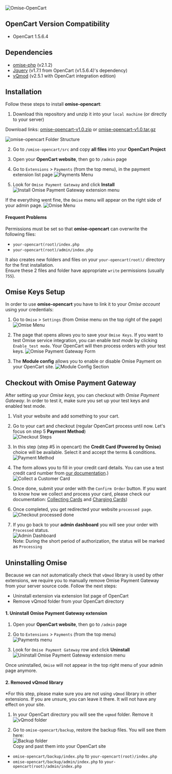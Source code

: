 ![Omise-OpenCart](https://omise-cdn.s3.amazonaws.com/artwork/opencart_omise_bodered.png)

## OpenCart Version Compatibility
- OpenCart 1.5.6.4

## Dependencies
- [omise-php](https://github.com/omise/omise-php) (v2.1.2)
- [Jquery](https://github.com/jquery/jquery) (v1.7.1 from OpenCart (v1.5.6.4)'s dependency)
- [vQmod](https://github.com/vqmod/vqmod) (v2.5.1 with OpenCart integration edition)

## Installation
Follow these steps to install **omise-opencart**:

1. Download this repository and unzip it into your `local machine` (or directly to your server)

  Download links: 
  [omise-opencart-v1.0.zip](https://github.com/omise/omise-opencart/archive/v1.0.zip) or 
  [omise-opencart-v1.0.tar.gz](https://github.com/omise/omise-opencart/archive/v1.0.tar.gz)

  ![omise-opencart Folder Structure](https://omise-cdn.s3.amazonaws.com/assets/omise-opencart/omise-opencart-install-01.png)

  
2. Go to `/omise-opencart/src` and copy **all files** into your **OpenCart Project**  

3. Open your **OpenCart website**, then go to `/admin` page  

4. Go to `Extensions` > `Payments` (from the top menu), in the payment extension list page
![Payments Menu](https://omise-cdn.s3.amazonaws.com/assets/omise-opencart/omise-opencart-install-02.png)
  
5. Look for `Omise Payment Gateway` and click **Install**  
![Install Omise Payment Gateway extension menu](https://omise-cdn.s3.amazonaws.com/assets/omise-opencart/omise-opencart-install-03.png)

If the everything went fine, the `Omise` menu will appear on the right side of your admin page.
![Omise Menu](https://omise-cdn.s3.amazonaws.com/assets/omise-opencart/omise-opencart-install-04.png)

#### Frequent Problems

Permissions must be set so that **omise-opencart** can overwrite the following files:
- `your-opencart(root)/index.php`
- `your-opencart(root)/admin/index.php`

It also creates new folders and files on your `your-opencart(root)/` directory for the first installation.  
Ensure these 2 files and folder have appropriate `write` permissions (usually `755`).

## Omise Keys Setup
In order to use **omise-opencart** you have to link it to your *Omise account* using your credentials:

1. Go to `Omise` > `Settings` (from Omise menu on the top right of the page)  
![Omise Menu](https://omise-cdn.s3.amazonaws.com/assets/omise-opencart/omise-opencart-install-05.png)

2. The page that opens allows you to save your `Omise Keys`. If you want to test Omise service integration, you can enable *test mode* by clicking `Enable test mode`. Your OpenCart will then process orders with your test keys. 
![Omise Payment Gateway Form](https://omise-cdn.s3.amazonaws.com/assets/omise-opencart/omise-opencart-install-06.png)

3. The **Module config** allows you to enable or disable Omise Payment on your OpenCart site.
![Module Config Section](https://omise-cdn.s3.amazonaws.com/assets/omise-opencart/omise-opencart-install-07.png)

## Checkout with Omise Payment Gateway
After setting up your *Omise keys*, you can checkout with *Omise Payment Gateway*. In order to test it, make sure you set up your test keys and enabled test mode.

1. Visit your website and add something to your cart.

2. Go to your cart and checkout (regular OpenCart process until now. Let's focus on step 5 **Payment Method**)  
![Checkout Steps](https://omise-cdn.s3.amazonaws.com/assets/omise-opencart/omise-opencart-install-08.png)

3. In this step (step #5 in opencart)  the **Credit Card (Powered by Omise)** choice will be available. Select it and accept the terms & conditions. 
![Payment Method](https://omise-cdn.s3.amazonaws.com/assets/omise-opencart/omise-opencart-install-09.png)

4. The form allows you to fill in your credit card details. You can use a test credit card number from [our documentation](https://docs.omise.co/api/tests/).)  
![Collect a Customer Card](https://omise-cdn.s3.amazonaws.com/assets/omise-opencart/omise-opencart-install-10.png)

5. Once done, submit your order with the `Confirm Order` button. If you want to know how we collect and process your card, please check our documentation: [Collecting Cards](https://docs.omise.co/collecting-card-information/) and [Charging Cards](https://docs.omise.co/charging-cards/))

6. Once completed, you get redirected your website `processed page`.
![Checkout processed done](https://omise-cdn.s3.amazonaws.com/assets/omise-opencart/omise-opencart-install-11.png)

7. If you go back to your **admin dashboard** you will see your order with `Processed` status.  
![Admin Dashboard](https://omise-cdn.s3.amazonaws.com/assets/omise-opencart/omise-opencart-install-12.png)  
Note: During the short period of authorization, the status will be marked as `Processing`

## Uninstalling Omise

Because we can not automatically check that `vQmod` library is used by other extensions, we require you to manually remove Omise Payment Gateway from your server source code. Follow the next steps:

- Uninstall extension via extension list page of OpenCart
- Remove vQmod folder from your OpenCart directory

#### 1. Uninstall Omise Payment Gateway extension
1. Open your **OpenCart website**, then go to `/admin` page  

2. Go to `Extensions` > `Payments` (from the top menu)  
![Payments menu](https://omise-cdn.s3.amazonaws.com/assets/omise-opencart/omise-opencart-install-02.png)
 
3. Look for `Omise Payment Gateway` row and click **Uninstall**  
![Uninstall Omise Payment Gateway extension menu](https://omise-cdn.s3.amazonaws.com/assets/omise-opencart/omise-opencart-install-13.png)

Once uninstalled, `Omise` will not appear in the top right menu of your admin page anymore.

#### 2. Removed vQmod library
*For this step, please make sure you are not using `vQmod` library in other extensions. If you are unsure, you can leave it there. It will not have any effect on your site.

1. In your OpenCart directory you will see the `vqmod` folder. Remove it  
![vQmod folder](https://omise-cdn.s3.amazonaws.com/assets/omise-opencart/omise-opencart-install-14.png)  

2. Go to `omise-opencart/backup`, restore the backup files. You will see them here:  
![Backup folder](https://omise-cdn.s3.amazonaws.com/assets/omise-opencart/omise-opencart-install-15.png)  
Copy and past them into your OpenCart site  
  - `omise-opencart/backup/index.php` to `your-opencart(root)/index.php`  
  - `omise-opencart/backup/admin/index.php` to `your-opencart(root)/admin/index.php`  
